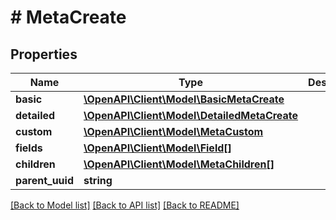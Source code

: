 # # MetaCreate

## Properties

Name | Type | Description | Notes
------------ | ------------- | ------------- | -------------
**basic** | [**\OpenAPI\Client\Model\BasicMetaCreate**](BasicMetaCreate.md) |  | [optional]
**detailed** | [**\OpenAPI\Client\Model\DetailedMetaCreate**](DetailedMetaCreate.md) |  | [optional]
**custom** | [**\OpenAPI\Client\Model\MetaCustom**](MetaCustom.md) |  | [optional]
**fields** | [**\OpenAPI\Client\Model\Field[]**](Field.md) |  | [optional]
**children** | [**\OpenAPI\Client\Model\MetaChildren[]**](MetaChildren.md) |  | [optional]
**parent_uuid** | **string** |  | [optional]

[[Back to Model list]](../../README.md#models) [[Back to API list]](../../README.md#endpoints) [[Back to README]](../../README.md)
